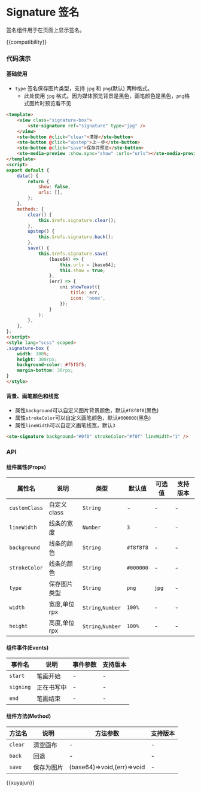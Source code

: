 # Signature 签名

签名组件用于在页面上显示签名。

{{compatibility}}

### 代码演示
#### 基础使用
- `type` 签名保存图片类型，支持 `jpg` 和 `png`(默认) 两种格式。
	- 此处使用 `jpg` 格式。因为媒体预览背景是黑色，画笔颜色是黑色，`png`格式图片时预览看不见
```html
<template>
	<view class="signature-box">
		<ste-signature ref="signature" type="jpg" />
	</view>
	<ste-button @click="clear">清除</ste-button>
	<ste-button @click="upstep">上一步</ste-button>
	<ste-button @click="save">保存并预览</ste-button>
	<ste-media-preview :show.sync="show" :urls="urls"></ste-media-preview>
</template>
<script>
export default {
	data() {
		return {
			show: false,
			urls: [],
		};
	},
	methods: {
		clear() {
			this.$refs.signature.clear();
		},
		upstep() {
			this.$refs.signature.back();
		},
		save() {
			this.$refs.signature.save(
				(base64) => {
					this.urls = [base64];
					this.show = true;
				},
				(err) => {
					uni.showToast({
						title: err,
						icon: 'none',
					});
				}
			);
		},
	},
};
</script>
<style lang="scss" scoped>
.signature-box {
	width: 100%;
	height: 300rpx;
	background-color: #f5f5f5;
	margin-bottom: 30rpx;
}
</style>
```

#### 背景、画笔颜色和线宽
- 属性`background`可以自定义图片背景颜色，默认`#f8f8f8`(黑色)
- 属性`strokeColor`可以自定义画笔颜色，默认`#000000`(黑色)
- 属性`lineWidth`可以自定义画笔线宽，默认`3`
```html
<ste-signature background="#0f0" strokeColor="#f0f" lineWidth="1" />
```


### API
#### 组件属性(Props)

| 属性名				| 说明					| 类型								| 默认值			| 可选值	| 支持版本	|
| ---						| ---					| ---								| ---				| ---		| ---			|
| `customClass`	| 自定义 class	| `String`					| -					| -			| -				|
| `lineWidth`		| 线条的宽度		| `Number`					| `3`				| -			| -				|
| `background`	| 线条的颜色		| `String`					| `#f8f8f8`	| -			| -				|
| `strokeColor`	| 线条的颜色		| `String`					| `#000000`	| -			| -				|
| `type`				| 保存图片类型	| `String`					| `png`			| `jpg`	| -				|
| `width`				| 宽度,单位rpx	| `String`,`Number`	| `100%`		| -			| -				|
| `height`			| 高度,单位rpx	| `String`,`Number`	| `100%`		| -			| -				|


#### 组件事件(Events)

|事件名		|说明					|事件参数	|支持版本	|
|---			|---					|---			|---			|
|`start`	| 笔画开始			| -				|-				|
|`signing`| 正在书写中		| -				|-				|
|`end`		| 笔画结束			|-				|-				|

#### 组件方法(Method)

|方法名	| 说明				|方法参数										|支持版本	|
|---		|---				|---												|---			|
|`clear`| 清空画布		|-													|-				|
|`back`	| 回退				|-													|-				|
|`save`	| 保存为图片	|(base64)=>void,(err)=>void	|-				|


{{xuyajun}}